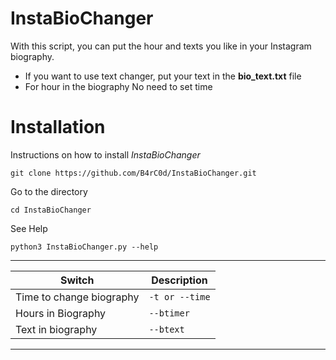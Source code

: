 # InstaBioChanger

With this script, you can put the hour and texts you like in your Instagram biography.

- If you want to use text changer, put your text in the **bio_text.txt** file
- For hour in the biography No need to set time

# Installation

Instructions on how to install *InstaBioChanger*
```
git clone https://github.com/B4rC0d/InstaBioChanger.git
```
Go to the directory
```
cd InstaBioChanger
```
See Help
```
python3 InstaBioChanger.py --help
```
-----------------------------------------------
|  Switch                | Description        |
|------------------------|--------------------|
|Time to change biography|`-t or --time`      |  
|Hours in Biography      |`--btimer`          |   
|Text in biography       |`--btext`           | 
-----------------------------------------------
